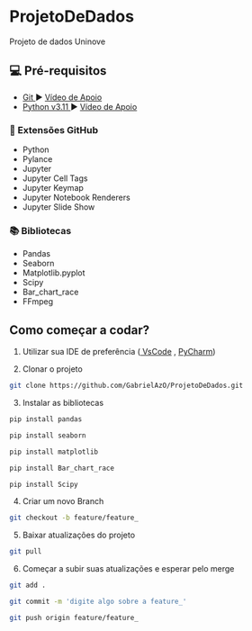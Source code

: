 # ProjetoDeDados
Projeto de dados Uninove


## 💻 Pré-requisitos

* <a href= "https://git-scm.com/downloads"> Git </a> :arrow_forward: <a href= "https://www.youtube.com/watch?v=Am46OOLgV4s"> Vídeo de Apoio</a>
* <a href= "https://www.python.org/downloads/"> Python v3.11 </a> :arrow_forward: <a href= "https://www.youtube.com/watch?v=eaFJwQRUE4k"> Vídeo de Apoio</a>

### :twisted_rightwards_arrows: Extensões GitHub

* Python
* Pylance
* Jupyter
* Jupyter Cell Tags
* Jupyter Keymap
* Jupyter Notebook Renderers
* Jupyter Slide Show

### :books: Bibliotecas

* Pandas
* Seaborn
* Matplotlib.pyplot
* Scipy
* Bar_chart_race
* FFmpeg

## Como começar a codar?

1. Utilizar sua IDE de preferência (<a href="https://code.visualstudio.com/download/"> VsCode</a> , <a href="https://www.jetbrains.com/pycharm/"> PyCharm</a>)

2. Clonar o projeto

```sh
git clone https://github.com/GabrielAzO/ProjetoDeDados.git
```

3. Instalar as bibliotecas
```sh
pip install pandas
```

```sh
pip install seaborn
```

```sh
pip install matplotlib
```
```sh
pip install Bar_chart_race
```
```sh
pip install Scipy
```

4. Criar um novo Branch 

```sh
git checkout -b feature/feature_
```

5. Baixar atualizações do projeto

```sh
git pull
```

6. Começar a subir suas atualizações e esperar pelo merge

```sh
git add .
```

```sh
git commit -m 'digite algo sobre a feature_' 
```

```sh
git push origin feature/feature_
```
